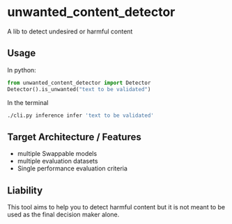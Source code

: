 # unwanted_content_detector
A lib to detect undesired or harmful content

## Usage

In python:

```py
from unwanted_content_detector import Detector
Detector().is_unwanted("text to be validated")
```

In the terminal

```sh
./cli.py inference infer 'text to be validated'
```

## Target Architecture / Features 

- multiple Swappable models
- multiple evaluation datasets
- Single performance evaluation criteria



## Liability

This tool aims to help you to detect harmful content but it is not meant to be used as the final decision maker alone. 
